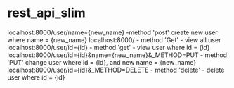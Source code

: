 # rest_api_slim

localhost:8000/user/name={new_name} -method 'post' create new user where name = {new_name}
localhost:8000/ - method 'Get' - view all user
localhost:8000/user/id={id} - method 'get' - view user where id = {id}
localhost:8000/user/id={id}&name={new_name}&_METHOD=PUT - method 'PUT' change user where id = {id}, and new name = {new_name}
localhost:8000/user/id={id}&_METHOD=DELETE - method 'delete' - delete user  where id = {id}
